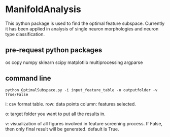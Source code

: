 # ManifoldAnalysis

This python package is used to find the optimal feature subspace. Currently it has been applied in analysis of single neuron morphologies and neuron type classification.

## pre-request python packages
os
copy
numpy
sklearn
scipy
matplotlib
multiprocessing
argparse

## command line
```
python OptimalSubspace.py -i input_feature_table -o outputfolder -v True/False 
```
i: csv format table. 
   row: data points
   column: features selected.

o: target folder you want to put all the results in.

v: visualization of all figures involved in feature screening process. If False, then only final result will be generated.
   default is True.
